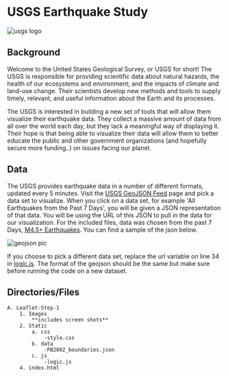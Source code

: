 # USGS Earthquake Study

![usgs logo](https://github.com/Corters22/leaflet-challenge/blob/main/Leaflet-Step-1/images/1-Logo.png)

## Background

Welcome to the United States Geological Survey, or USGS for short! The USGS is responsible for providing scientific data about natural hazards, the health of our ecosystems and environment; and the impacts of climate and land-use change. Their scientists develop new methods and tools to supply timely, relevant, and useful information about the Earth and its processes. 

The USGS is interested in building a new set of tools that will allow them visualize their earthquake data. They collect a massive amount of data from all over the world each day, but they lack a meaningful way of displaying it. Their hope is that being able to visualize their data will allow them to better educate the public and other government organizations (and hopefully secure more funding..) on issues facing our planet.

## Data

The USGS provides earthquake data in a number of different formats, updated every 5 minutes. Visit the [USGS GeoJSON Feed](https://earthquake.usgs.gov/earthquakes/feed/v1.0/geojson.php) page and pick a data set to visualize. When you click on a data set, for example 'All Earthquakes from the Past 7 Days', you will be given a JSON representation of that data. You will be using the URL of this JSON to pull in the data for our visualization. For the included files, data was chosen from the past 7 Days, [M4.5+ Earthquakes](https://earthquake.usgs.gov/earthquakes/feed/v1.0/summary/4.5_week.geojson). You can find a sample of the json below.
    
![geojson pic](https://github.com/Corters22/leaflet-challenge/blob/main/Leaflet-Step-1/images/screenshot%20-%20geojson.PNG)

If you choose to pick a different data set, replace the url variable on line 34 in [logic.js](https://github.com/Corters22/leaflet-challenge/blob/main/Leaflet-Step-1/static/js/logic.js). The format of the geojson should be the same but make sure before running the code on a new dataset.

## Directories/Files

    A. Leaflet-Step-1
        1. Images
            **includes screen shots**
        2. Static
            a. css
                -style.css
            b. data
                -PB2002_boundaries.json
            c. js
                -logic.js
        4. index.html
